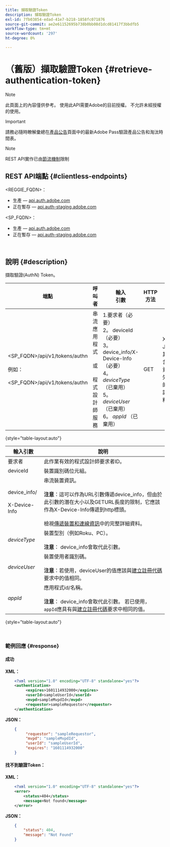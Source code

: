 ```yaml
---
title: 擷取驗證Token
description: 擷取驗證Token
exl-id: 7fb03854-edad-41e7-b218-1858fc071876
source-git-commit: ae2e61152695b738b0bb08d1dcd81417f3bbdfb5
workflow-type: tm+mt
source-wordcount: '297'
ht-degree: 0%

---
```


# （舊版）擷取驗證Token {#retrieve-authentication-token}

>[!NOTE]
>
>此頁面上的內容僅供參考。 使用此API需要Adobe的目前授權。 不允許未經授權的使用。

>[!IMPORTANT]
>
> 請務必隨時瞭解彙總在[產品公告](/help/authentication/product-announcements.md)頁面中的最新Adobe Pass驗證產品公告和淘汰時間表。

>[!NOTE]
>
> REST API實作已由[節流機制](/help/authentication/integration-guide-programmers/throttling-mechanism.md)限制

## REST API端點 {#clientless-endpoints}

&lt;REGGIE_FQDN>：

* 生產 — [api.auth.adobe.com](http://api.auth.adobe.com/)
* 正在暫存 — [api.auth-staging.adobe.com](http://api.auth-staging.adobe.com/)

&lt;SP_FQDN>：

* 生產 — [api.auth.adobe.com](http://api.auth.adobe.com/)
* 正在暫存 — [api.auth-staging.adobe.com](http://api.auth-staging.adobe.com/)

</br>

## 說明 {#description}

擷取驗證(AuthN) Token。

| 端點 | 呼叫</br>者 | 輸入   </br>引數 | HTTP </br>方法 | 回應 | HTTP </br>回應 |
| --- | --- | --- | --- | --- | --- |
| &lt;SP_FQDN>/api/v1/tokens/authn</br></br>例如：</br></br>&lt;SP_FQDN>/api/v1/tokens/authn | 串流應用程式</br></br>或</br></br>程式設計師服務 | 1.要求者（必要）</br>2。  deviceId （必要）</br>3。  device_info/X-Device-Info （必要）</br>4。  _deviceType_ （已棄用）</br>5。  _deviceUser_ （已棄用）</br>6。  _appId_ （已棄用） | GET | XML或JSON，其中包含驗證資訊或失敗時的錯誤詳細資料。 | 200 — 成功。  </br>404 — 找不到Token </br>410 - Token已過期 |

{style="table-layout:auto"}


| 輸入引數 | 說明 |
| --- | --- |
| 要求者 | 此作業有效的程式設計師要求者ID。 |
| deviceId | 裝置識別碼位元組。 |
| device_info/</br></br>X-Device-Info | 串流裝置資訊。</br></br>**注意**：這可以作為URL引數傳遞device_info，但由於此引數的潛在大小以及GETURL長度的限制，它應該作為X-Device-Info傳遞到http標頭。 </br></br>檢視[傳遞裝置和連線資訊](/help/authentication/integration-guide-programmers/legacy/client-information/passing-client-information-device-connection-and-application.md)中的完整詳細資料。 |
| _deviceType_ | 裝置型別（例如Roku、PC）。</br></br>**注意**： device_info會取代此引數。 |
| _deviceUser_ | 裝置使用者識別碼。</br></br>**注意**：若使用，deviceUser的值應該與[建立註冊代碼](/help/authentication/integration-guide-programmers/legacy/rest-api-v1/apis/registration-code-request.md)要求中的值相同。 |
| _appId_ | 應用程式id/名稱。 </br></br>**注意**： device_info會取代此引數。 若已使用，`appId`應具有與[建立註冊代碼](/help/authentication/integration-guide-programmers/legacy/rest-api-v1/apis/registration-code-request.md)要求中相同的值。 |

{style="table-layout:auto"}

</br>

### 範例回應 {#response}



#### 成功

**XML：**

```XML
    <?xml version="1.0" encoding="UTF-8" standalone="yes"?>
    <authentication>
         <expires>1601114932000</expires>
         <userId>sampleUserId</userId>
         <mvpd>sampleMvpdId</mvpd>
         <requestor>sampleRequestor</requestor>
    </authentication>
```


**JSON：**

```JSON
    {
         "requestor": "sampleRequestor",
         "mvpd": "sampleMvpdId",
         "userId": "sampleUserId",
         "expires": "1601114932000"
    }
```





#### 找不到驗證Token：

**XML：**

```XML
    <?xml version="1.0" encoding="UTF-8" standalone="yes"?>
    <error>
        <status>404</status>
        <message>Not found</message>
    </error>
```


**JSON：**

```JSON
    {
        "status": 404,
        "message": "Not Found"
    }
```
